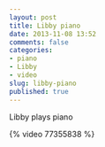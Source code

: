 ```yaml
---
layout: post
title: Libby piano
date: 2013-11-08 13:52
comments: false
categories:
- piano
- Libby
- video
slug: libby-piano
published: true
---
```

Libby plays piano

{% video 77355838 %}
